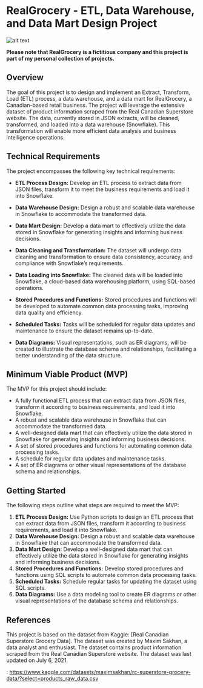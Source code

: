 
# RealGrocery - ETL, Data Warehouse, and Data Mart Design Project

![alt text](../assets/RealGroceryCompany.jpg)

**Please note that RealGrocery is a fictitious company and this project is part of my personal collection of projects.**

## Overview

The goal of this project is to design and implement an Extract, Transform, Load (ETL) process, a data warehouse, and a data mart for RealGrocery, a Canadian-based retail business. The project will leverage the extensive dataset of product information scraped from the Real Canadian Superstore website. The data, currently stored in JSON extracts, will be cleaned, transformed, and loaded into a data warehouse (Snowflake). This transformation will enable more efficient data analysis and business intelligence operations.

## Technical Requirements

The project encompasses the following key technical requirements:

-   **ETL Process Design:**  Develop an ETL process to extract data from JSON files, transform it to meet the business requirements and load it into Snowflake.
    
-   **Data Warehouse Design:**  Design a robust and scalable data warehouse in Snowflake to accommodate the transformed data.
    
-   **Data Mart Design:**  Develop a data mart to effectively utilize the data stored in Snowflake for generating insights and informing business decisions.
    
-   **Data Cleaning and Transformation:**  The dataset will undergo data cleaning and transformation to ensure data consistency, accuracy, and compliance with Snowflake’s requirements.
    
-   **Data Loading into Snowflake:**  The cleaned data will be loaded into Snowflake, a cloud-based data warehousing platform, using SQL-based operations.
    
-   **Stored Procedures and Functions:**  Stored procedures and functions will be developed to automate common data processing tasks, improving data quality and efficiency.
    
-   **Scheduled Tasks:**  Tasks will be scheduled for regular data updates and maintenance to ensure the dataset remains up-to-date.
    
-   **Data Diagrams:**  Visual representations, such as ER diagrams, will be created to illustrate the database schema and relationships, facilitating a better understanding of the data structure.
    

## Minimum Viable Product (MVP)

The MVP for this project should include:

-   A fully functional ETL process that can extract data from JSON files, transform it according to business requirements, and load it into Snowflake.
-   A robust and scalable data warehouse in Snowflake that can accommodate the transformed data.
-   A well-designed data mart that can effectively utilize the data stored in Snowflake for generating insights and informing business decisions.
-   A set of stored procedures and functions for automating common data processing tasks.
-   A schedule for regular data updates and maintenance tasks.
-   A set of ER diagrams or other visual representations of the database schema and relationships.

## Getting Started

The following steps outline what steps are required to meet the MVP:

1.  **ETL Process Design:**  Use Python scripts to design an ETL process that can extract data from JSON files, transform it according to business requirements, and load it into Snowflake.
2.  **Data Warehouse Design:**  Design a robust and scalable data warehouse in Snowflake that can accommodate the transformed data.
3.  **Data Mart Design:**  Develop a well-designed data mart that can effectively utilize the data stored in Snowflake for generating insights and informing business decisions.
4.  **Stored Procedures and Functions:**  Develop stored procedures and functions using SQL scripts to automate common data processing tasks.
5.  **Scheduled Tasks:**  Schedule regular tasks for updating the dataset using SQL scripts.
6.  **Data Diagrams:**  Use a data modeling tool to create ER diagrams or other visual representations of the database schema and relationships.

## References

This project is based on the dataset from Kaggle: [Real Canadian Superstore Grocery Data]. The dataset was created by Maxim Sakhan, a data analyst and enthusiast. The dataset contains product information scraped from the Real Canadian Superstore website. The dataset was last updated on July 6, 2021.

: https://www.kaggle.com/datasets/maximsakhan/rc-superstore-grocery-data/?select=products_raw_data.csv